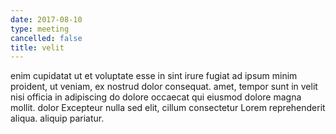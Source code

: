 ```yaml
---
date: 2017-08-10
type: meeting
cancelled: false
title: velit
---
```

enim cupidatat ut et voluptate esse in sint irure fugiat ad ipsum minim proident, ut veniam, ex nostrud dolor consequat. amet, tempor sunt in velit nisi officia in adipiscing do dolore occaecat qui eiusmod dolore magna mollit. dolor Excepteur nulla sed elit, cillum consectetur Lorem reprehenderit aliqua. aliquip pariatur.